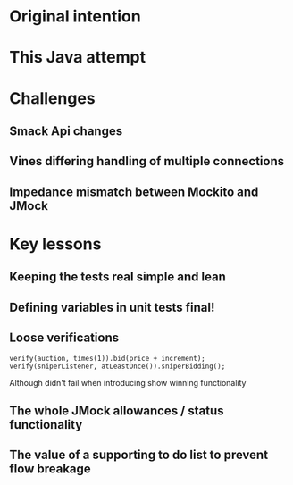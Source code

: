 # Original intention

# This Java attempt

# Challenges

## Smack Api changes

## Vines differing handling of multiple connections

## Impedance mismatch between Mockito and JMock

# Key lessons

## Keeping the tests real simple and lean

## Defining variables in unit tests final!

## Loose verifications

    verify(auction, times(1)).bid(price + increment);
    verify(sniperListener, atLeastOnce()).sniperBidding();

Although didn't fail when introducing show winning functionality

## The whole JMock allowances / status functionality

## The value of a supporting to do list to prevent flow breakage